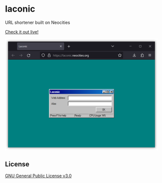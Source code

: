 # laconic

URL shortener built on Neocities

[Check it out live!](https://laconic.neocities.org)

![Screenshot of the website](.github/screenshot.png)

## License

[GNU General Public License v3.0](LICENSE)
